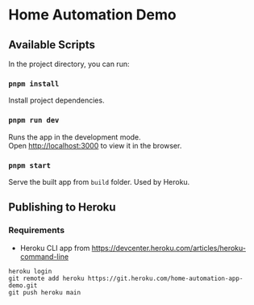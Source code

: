 # Home Automation Demo

## Available Scripts

In the project directory, you can run:

### `pnpm install`

Install project dependencies.

### `pnpm run dev`

Runs the app in the development mode.\
Open [http://localhost:3000](http://localhost:3000) to view it in the browser.

### `pnpm start`

Serve the built app from `build` folder. Used by Heroku.

## Publishing to Heroku

### Requirements

- Heroku CLI app from https://devcenter.heroku.com/articles/heroku-command-line

```
heroku login
git remote add heroku https://git.heroku.com/home-automation-app-demo.git
git push heroku main
```
